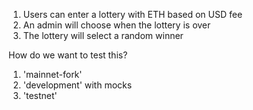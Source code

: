 1. Users can enter a lottery with ETH based on USD fee
2. An admin will choose when the lottery is over
3. The lottery will select a random winner


How do we want to test this?

1. 'mainnet-fork'
2. 'development' with mocks
3. 'testnet'